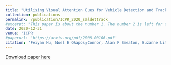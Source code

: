 ```yaml
---
title: "Utilising Visual Attention Cues for Vehicle Detection and Tracking"
collection: publications
permalink: /publication/ICPR_2020_saldettrack
#excerpt: 'This paper is about the number 1. The number 2 is left for future work.'
date: 2020-12-31
venue: 'ICPR'
#paperurl: 'https://arxiv.org/pdf/2008.00106.pdf'
citation: 'Feiyan Hu, Noel E O&apos;Connor, Alan F Smeaton, Suzanne Little. (2021). &quot;FastSal: a Computationally Efficient Network for Visual Saliency Prediction.&quot; <i>International Conference on Pattern Recognition (ICPR) 2020</i>. '
---
```

<!--- This paper is about the number 1. The number 2 is left for future work.-->
[Download paper here](https://arxiv.org/pdf/2008.00106.pdf)

<!--- Recommended citation: Your Name, You. (2009). "Paper Title Number 1." <i>Journal 1</i>. 1(1) .-->
